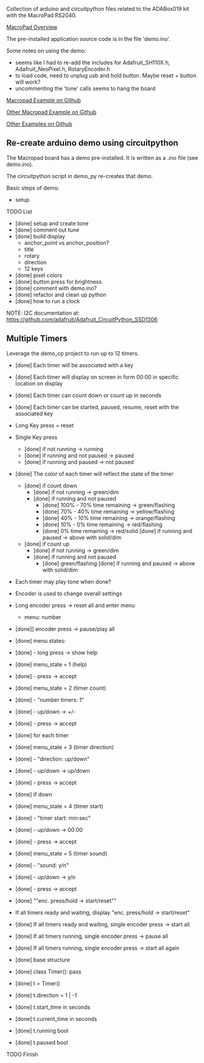 
Collection of arduino and circuitpython files related to the ADABox019 kit with the MacroPad RS2040.

[MacroPad Overview](https://learn.adafruit.com/adafruit-macropad-rp2040/overview)

The pre-installed application source code is in the file 'demo.ino'.  

Some notes on using the demo:
- seems like I had to re-add the includes for Adafruit_SH110X.h, Adafruit_NeoPixel.h, RotaryEncoder.h
- to load code, need to unplug usb and hold button.  Maybe reset + button will work?
- uncommenting the 'tone' calls seems to hang the board



[Macropad Example on Github](https://github.com/adafruit/Adafruit_Learning_System_Guides/tree/main/Adafruit_MacroPad)

[Other Macropad Example on Github](https://github.com/adafruit/Adafruit_CircuitPython_MacroPad/tree/main/examples)

[Other Examples on Github](https://github.com/adafruit/Adafruit_Learning_System_Guides)


## Re-create arduino demo using circuitpython

The Macropad board has a demo pre-installed.  It is written as a .ino file (see demo.ino).

The circuitpython script in demo_py re-creates that demo.

Basic steps of demo:
- setup 

TODO List
- [done] setup and create tone
- [done] comment out tune
- [done] build display
    - anchor_point vs anchor_position?
    - title
    - rotary
    - direction
    - 12 keys
- [done] pixel colors
- [done] button press for brightness
- [done] comment with demo.ino?
- [done] refactor and clean up python
- [done] how to run a clock

NOTE: I2C documentation at: https://github.com/adafruit/Adafruit_CircuitPython_SSD1306


## Multiple Timers

Leverage the demo_cp project to run up to 12 timers.  
- [done] Each timer will be associated with a key
- [done] Each timer will display on screen in form 00:00 in specific location on display
- [done] Each timer can count down or count up in seconds
- [done] Each timer can be started, paused, resume, reset with the associated key
- Long Key press = reset
- Single Key press
    - [done] if not running -> running
    - [done] if running and not paused -> paused
    - [done] if running and paused -> not paused
- [done] The color of each timer will reflect the state of the timer
    - [done] if count down
        - [done] if not running -> green/dim
        - [done] if running and not paused
            - [done] 100% - 70% time remaining -> green/flashing
            - [done] 70% - 40% time remaining -> yellow/flashing
            - [done] 40% - 10% time remaining -> orange/flashing
            - [done] 10% - 0% time remaining -> red/flashing
            - [done] 0% time remaining -> red/solid
        [done] if running and paused -> above with solid/dim
    - [done] if count up
        - [done] if not running -> green/dim
        - [done] if running and not paused
            - [done] green/flashing
        [done] if running and paused -> above with solid/dim
- Each timer may play tone when done?
- Encoder is used to change overall settings
- Long encoder press  -> reset all and enter menu
    - menu: number
- [done]] encoder press -> pause/play all
- [done] menu states:
- [done] - long press -> show help
- [done] menu_state = 1 (help)
- [done] - press -> accept
- [done] menu_state = 2 (timer count)
- [done] - "number timers: 1"
- [done] - up/down -> +/-
- [done] - press -> accept
- [done] for each timer
- [done]     menu_state = 3 (timer direction)
- [done]     - "direction: up/down"
- [done]     - up/down -> up/down
- [done]     - press -> accept
- [done]    if down
- [done]          menu_state = 4 (timer start)
- [done]          - "timer start: min:sec"
- [done]          - up/down -> 00:00
- [done]          - press -> accept
- [done]          menu_state = 5 (timer sound)
- [done]          - "sound: y/n"
- [done]          - up/down -> y/n
- [done]          - press -> accept
- [done] ""enc. press/hold -> start/reset""

- If all timers ready and waiting, display "enc. press/hold -> start/reset"
- [done] If all timers ready and waiting, single encoder press -> start all
- [done] If all timers running, single encoder press -> pause all
- [done] If all timers running, single encoder press -> start all again
- [done] base structure
- [done] class Timer(): pass
- [done] t = Timer()
- [done] t.direction = 1 | -1
- [done] t.start_time in seconds
- [done] t.current_time in seconds
- [done] t.running bool
- [done] t.paused bool

TODO Finish